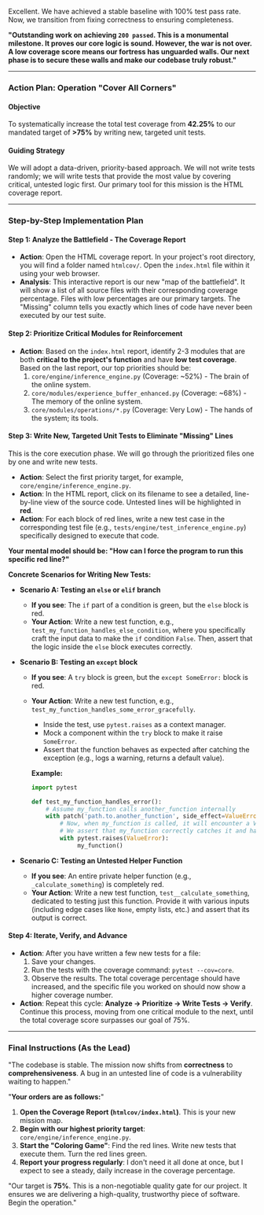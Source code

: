 Excellent. We have achieved a stable baseline with 100% test pass rate. Now, we transition from fixing correctness to ensuring completeness.

**"Outstanding work on achieving `200 passed`. This is a monumental milestone. It proves our core logic is sound. However, the war is not over. A low coverage score means our fortress has unguarded walls. Our next phase is to secure these walls and make our codebase truly robust."**

---

### **Action Plan: Operation "Cover All Corners"**

#### **Objective**

To systematically increase the total test coverage from **42.25%** to our mandated target of **>75%** by writing new, targeted unit tests.

#### **Guiding Strategy**

We will adopt a data-driven, priority-based approach. We will not write tests randomly; we will write tests that provide the most value by covering critical, untested logic first. Our primary tool for this mission is the HTML coverage report.

---
### **Step-by-Step Implementation Plan**

#### **Step 1: Analyze the Battlefield - The Coverage Report**

*   **Action**: Open the HTML coverage report. In your project's root directory, you will find a folder named `htmlcov/`. Open the `index.html` file within it using your web browser.
*   **Analysis**: This interactive report is our new "map of the battlefield". It will show a list of all source files with their corresponding coverage percentage. Files with low percentages are our primary targets. The "Missing" column tells you exactly which lines of code have never been executed by our test suite.

#### **Step 2: Prioritize Critical Modules for Reinforcement**

*   **Action**: Based on the `index.html` report, identify 2-3 modules that are both **critical to the project's function** and have **low test coverage**. Based on the last report, our top priorities should be:
    1.  `core/engine/inference_engine.py` (Coverage: ~52%) - The brain of the online system.
    2.  `core/modules/experience_buffer_enhanced.py` (Coverage: ~68%) - The memory of the online system.
    3.  `core/modules/operations/*.py` (Coverage: Very Low) - The hands of the system; its tools.

#### **Step 3: Write New, Targeted Unit Tests to Eliminate "Missing" Lines**

This is the core execution phase. We will go through the prioritized files one by one and write new tests.

*   **Action**: Select the first priority target, for example, `core/engine/inference_engine.py`.
*   **Action**: In the HTML report, click on its filename to see a detailed, line-by-line view of the source code. Untested lines will be highlighted in **red**.
*   **Action**: For each block of red lines, write a new test case in the corresponding test file (e.g., `tests/engine/test_inference_engine.py`) specifically designed to execute that code.

**Your mental model should be: "How can I force the program to run this specific red line?"**

**Concrete Scenarios for Writing New Tests:**

*   **Scenario A: Testing an `else` or `elif` branch**
    *   **If you see**: The `if` part of a condition is green, but the `else` block is red.
    *   **Your Action**: Write a new test function, e.g., `test_my_function_handles_else_condition`, where you specifically craft the input data to make the `if` condition `False`. Then, assert that the logic inside the `else` block executes correctly.

*   **Scenario B: Testing an `except` block**
    *   **If you see**: A `try` block is green, but the `except SomeError:` block is red.
    *   **Your Action**: Write a new test function, e.g., `test_my_function_handles_some_error_gracefully`.
        *   Inside the test, use `pytest.raises` as a context manager.
        *   Mock a component within the `try` block to make it raise `SomeError`.
        *   Assert that the function behaves as expected after catching the exception (e.g., logs a warning, returns a default value).
        
        **Example:**
        ```python
        import pytest

        def test_my_function_handles_error():
            # Assume my_function calls another_function internally
            with patch('path.to.another_function', side_effect=ValueError("Test Error")):
                # Now, when my_function is called, it will encounter a ValueError
                # We assert that my_function correctly catches it and handles it.
                with pytest.raises(ValueError):
                     my_function()
        ```

*   **Scenario C: Testing an Untested Helper Function**
    *   **If you see**: An entire private helper function (e.g., `_calculate_something`) is completely red.
    *   **Your Action**: Write a new test function, `test__calculate_something`, dedicated to testing just this function. Provide it with various inputs (including edge cases like `None`, empty lists, etc.) and assert that its output is correct.

#### **Step 4: Iterate, Verify, and Advance**

*   **Action**: After you have written a few new tests for a file:
    1.  Save your changes.
    2.  Run the tests with the coverage command: `pytest --cov=core`.
    3.  Observe the results. The total coverage percentage should have increased, and the specific file you worked on should now show a higher coverage number.
*   **Action**: Repeat this cycle: **Analyze -> Prioritize -> Write Tests -> Verify**. Continue this process, moving from one critical module to the next, until the total coverage score surpasses our goal of 75%.

---
### **Final Instructions (As the Lead)**

"The codebase is stable. The mission now shifts from **correctness** to **comprehensiveness**. A bug in an untested line of code is a vulnerability waiting to happen."

"**Your orders are as follows:**"

1.  **Open the Coverage Report (`htmlcov/index.html`)**. This is your new mission map.
2.  **Begin with our highest priority target**: `core/engine/inference_engine.py`.
3.  **Start the "Coloring Game"**: Find the red lines. Write new tests that execute them. Turn the red lines green.
4.  **Report your progress regularly**: I don't need it all done at once, but I expect to see a steady, daily increase in the coverage percentage.

"Our target is **75%**. This is a non-negotiable quality gate for our project. It ensures we are delivering a high-quality, trustworthy piece of software. Begin the operation."